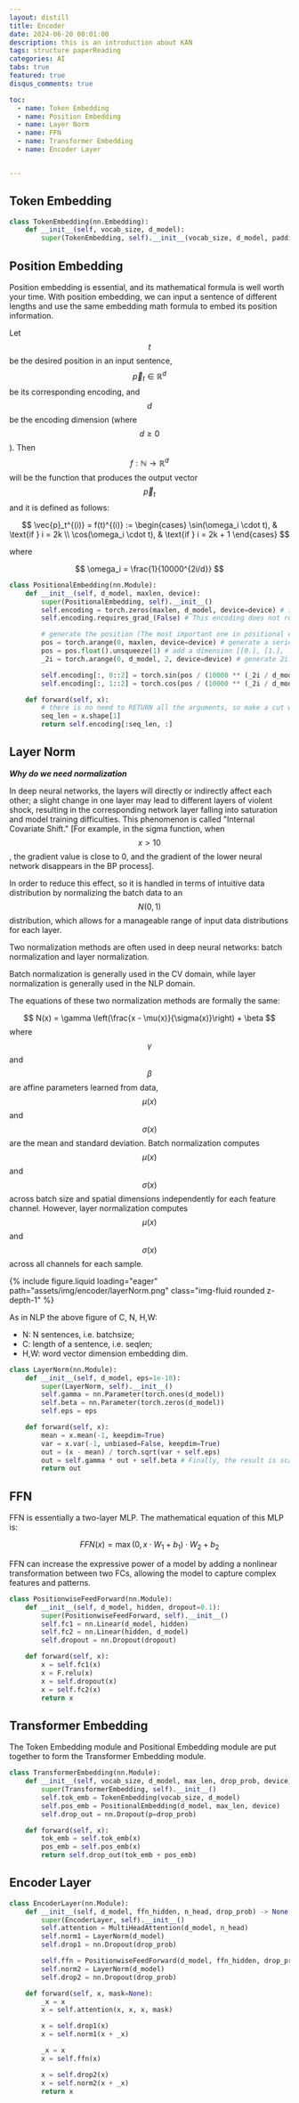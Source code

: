 ```yaml
---
layout: distill
title: Encoder
date: 2024-06-20 00:01:00
description: this is an introduction about KAN
tags: structure paperReading
categories: AI
tabs: true
featured: true
disqus_comments: true

toc:
  - name: Token Embedding
  - name: Position Embedding
  - name: Layer Norm
  - name: FFN
  - name: Transformer Embedding
  - name: Encoder Layer


---
```


## Token Embedding

```python
class TokenEmbedding(nn.Embedding):
    def __init__(self, vocab_size, d_model):
        super(TokenEmbedding, self).__init__(vocab_size, d_model, padding_idx=1)
```

## Position Embedding

Position embedding is essential, and its mathematical formula is well worth your time. With position embedding, we can input a sentence of different lengths and use the same embedding math formula to embed its position information.

Let $$ t $$ be the desired position in an input sentence, $$ \vec{p}_t \in \mathbb{R}^d $$ be its corresponding encoding, and $$ d $$ be the encoding dimension (where $$ d \geq 0 $$). Then $$ f : \mathbb{N} \rightarrow \mathbb{R}^d $$ will be the function that produces the output vector $$ \vec{p}_t $$ and it is defined as follows:

$$
\vec{p}_t^{(i)} = f(t)^{(i)} := 
\begin{cases} 
\sin(\omega_i \cdot t), & \text{if } i = 2k \\
\cos(\omega_i \cdot t), & \text{if } i = 2k + 1
\end{cases}
$$

where

$$
\omega_i = \frac{1}{10000^{2i/d}}
$$

```python
class PositionalEmbedding(nn.Module):
    def __init__(self, d_model, maxlen, device):
        super(PositionalEmbedding, self).__init__()
        self.encoding = torch.zeros(maxlen, d_model, device=device) # initialize the encoding
        self.encoding.requires_grad_(False) # This encoding does not require a gradient

        # generate the position (The most important one in positional embedding!!!):
        pos = torch.arange(0, maxlen, device=device) # generate a series from 0 to maxlen-1 [0, 1, ... , maxlen-1]
        pos = pos.float().unsqueeze(1) # add a dimension [[0.], [1.], ... , [maxlen-1]]
        _2i = torch.arange(0, d_model, 2, device=device) # generate 2i: [0, 2, 4, ...]

        self.encoding[:, 0::2] = torch.sin(pos / (10000 ** (_2i / d_model)))
        self.encoding[:, 1::2] = torch.cos(pos / (10000 ** (_2i / d_model)))

    def forward(self, x):
        # there is no need to RETURN all the arguments, so make a cut with seq_len
        seq_len = x.shape[1]
        return self.encoding[:seq_len, :]
```

## Layer Norm

***Why do we need normalization***

In deep neural networks, the layers will directly or indirectly affect each other; a slight change in one layer may lead to different layers of violent shock, resulting in the corresponding network layer falling into saturation and model training difficulties. This phenomenon is called "Internal Covariate Shift."  [For example, in the sigma function, when $$ x>10 $$, the gradient value is close to 0, and the gradient of the lower neural network disappears in the BP process].

In order to reduce this effect, so it is handled in terms of intuitive data distribution by normalizing the batch data to an $$ N(0,1) $$ distribution, which allows for a manageable range of input data distributions for each layer.

Two normalization methods are often used in deep neural networks: batch normalization and layer normalization.

Batch normalization is generally used in the CV domain, while layer normalization is generally used in the NLP domain.

The equations of these two normalization methods are formally the same:

$$
N(x) = \gamma \left(\frac{x - \mu(x)}{\sigma(x)}\right) + \beta
$$
where $$\gamma$$ and $$\beta$$ are affine parameters learned from data, $$\mu (x)$$ and $$\sigma (x)$$ are the mean and standard deviation. Batch normalization computes $$\mu (x)$$ and $$\sigma (x)$$ across batch size and spatial dimensions independently for each feature channel. However, layer normalization computes $$\mu (x)$$ and $$\sigma (x)$$ across all channels for each sample.


<div class="row mt-3">
    <div class="col-sm mt-3 mt-md-0">
        {% include figure.liquid loading="eager" path="assets/img/encoder/layerNorm.png" class="img-fluid rounded z-depth-1" %}
    </div>
</div>

As in NLP the above figure of C, N, H,W:
- N: N sentences, i.e. batchsize;
- C: length of a sentence, i.e. seqlen;
- H,W: word vector dimension embedding dim.


```python
class LayerNorm(nn.Module):
    def __init__(self, d_model, eps=1e-10):
        super(LayerNorm, self).__init__()
        self.gamma = nn.Parameter(torch.ones(d_model))
        self.beta = nn.Parameter(torch.zeros(d_model))
        self.eps = eps

    def forward(self, x):
        mean = x.mean(-1, keepdim=True)
        var = x.var(-1, unbiased=False, keepdim=True)
        out = (x - mean) / torch.sqrt(var + self.eps)
        out = self.gamma * out + self.beta # Finally, the result is scaled and offset.
        return out
```


## FFN

FFN is essentially a two-layer MLP. The mathematical equation of this MLP is:

$$
FFN(x) = \max (0, x \cdot W_1 + b_1) \cdot W_2 + b_2
$$

FFN can increase the expressive power of a model by adding a nonlinear transformation between two FCs, allowing the model to capture complex features and patterns.

```python
class PositionwiseFeedForward(nn.Module):
    def __init__(self, d_model, hidden, dropout=0.1):
        super(PositionwiseFeedForward, self).__init__()
        self.fc1 = nn.Linear(d_model, hidden)
        self.fc2 = nn.Linear(hidden, d_model)
        self.dropout = nn.Dropout(dropout)

    def forward(self, x):
        x = self.fc1(x)
        x = F.relu(x)
        x = self.dropout(x)
        x = self.fc2(x)
        return x
```

## Transformer Embedding

The Token Embedding module and Positional Embedding module are put together to form the Transformer Embedding module.

```python
class TransformerEmbedding(nn.Module):
    def __init__(self, vocab_size, d_model, max_len, drop_prob, device):
        super(TransformerEmbedding, self).__init__()
        self.tok_emb = TokenEmbedding(vocab_size, d_model)
        self.pos_emb = PositionalEmbedding(d_model, max_len, device)
        self.drop_out = nn.Dropout(p=drop_prob)

    def forward(self, x):
        tok_emb = self.tok_emb(x)
        pos_emb = self.pos_emb(x)
        return self.drop_out(tok_emb + pos_emb)
```

## Encoder Layer

```python
class EncoderLayer(nn.Module):
    def __init__(self, d_model, ffn_hidden, n_head, drop_prob) -> None:
        super(EncoderLayer, self).__init__()
        self.attention = MultiHeadAttention(d_model, n_head)
        self.norm1 = LayerNorm(d_model)
        self.drop1 = nn.Dropout(drop_prob)

        self.ffn = PositionwiseFeedForward(d_model, ffn_hidden, drop_prob)
        self.norm2 = LayerNorm(d_model)
        self.drop2 = nn.Dropout(drop_prob)

    def forward(self, x, mask=None):
        _x = x
        x = self.attention(x, x, x, mask)

        x = self.drop1(x)
        x = self.norm1(x + _x)

        _x = x
        x = self.ffn(x)

        x = self.drop2(x)
        x = self.norm2(x + _x)
        return x
```

